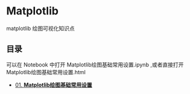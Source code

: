 # Matplotlib
matplotlib 绘图可视化知识点
## 目录
可以在 Notebook 中打开 Matplotlib绘图基础常用设置.ipynb ,或者直接打开 Matplotlib绘图基础常用设置.html

 - [01. **Matplotlib绘图基础常用设置**](Matplotlib绘图基础常用设置.md)
